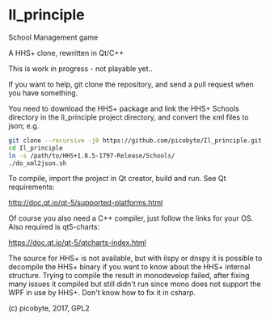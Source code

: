 # Il_principle
School Management game

A HHS+ clone, rewritten in Qt/C++


This is work in progress - not playable yet..


If you want to help, git clone the repository, and send a pull request when you have something.

You need to download the HHS+ package and link the HHS+ Schools directory in the Il_principle project directory, and 
convert the xml files to json; e.g.

```bash
git clone --recursive -j8 https://github.com/picobyte/Il_principle.git
cd Il_principle
ln -s /path/to/HHS+1.8.5-1797-Release/Schools/
./do_xml2json.sh
```

To compile, import the project in Qt creator, build and run. See Qt requirements:

http://doc.qt.io/qt-5/supported-platforms.html

Of course you also need a C++ compiler, just follow the links for your OS. Also required is qt5-charts:

https://doc.qt.io/qt-5/qtcharts-index.html

The source for HHS+ is not available, but with ilspy or dnspy it is possible to decompile the HHS+ binary if you
want to know about the HHS+ internal structure. Trying to compile the result in monodevelop failed, after fixing many issues
it compiled but still didn't run since mono does not support the WPF in use by HHS+. Don't know how to fix it in csharp.


(c) picobyte, 2017, GPL2

